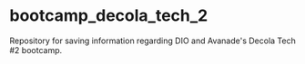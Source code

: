 # bootcamp_decola_tech_2
Repository for saving information regarding DIO and Avanade's Decola Tech #2 bootcamp.

